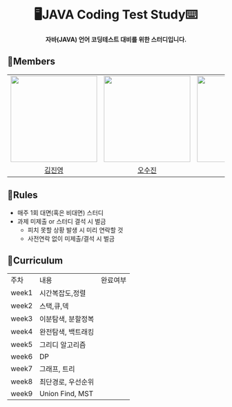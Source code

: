 <div align="center">
<h1>🖥️JAVA Coding Test Study⌨️</h1>
<b>자바(JAVA) 언어 코딩테스트 대비를 위한 스터디입니다.</b><br>
</div>

## 📖Members
<table align = "center">
  <tr align = "center">
    <td><a href="https://github.com/coringcoring"><img src="https://avatars.githubusercontent.com/u/65723420?v=4" width=200></a></td>
    <td><a href="https://github.com/osjkate"><img src="https://avatars.githubusercontent.com/u/98140863?v=4" width=200></a></td>
    <td><a href="https://github.com/isuHan"><img src="https://avatars.githubusercontent.com/u/116141262?v=4" width=200></a></td>
  </tr>
  <tr align = "center">
    <td><a href = "https://github.com/coringcoring">김진영</a></td>
    <td><a href = "https://github.com/osjkate">오수진</a></td>
    <td><a href = "https://github.com/osjkate">한지수</a></td>
  </tr>
</table>

## 📖Rules
* 매주 1회 대면(혹은 비대면) 스터디
* 과제 미제출 or 스터디 결석 시 벌금
  * 피치 못할 상황 발생 시 미리 연락할 것
  * 사전연락 없이 미제출/결석 시 벌금 
  
## 📖Curriculum 
<table>
  <tr>
    <td>주차</td>
    <td>내용</td>
    <td>완료여부</td>
  </tr>
  <tr>
    <td>week1</td>
    <td>시간복잡도,정렬</td>
    <td></td>
  </tr>
  <tr>
    <td>week2</td>
    <td>스택,큐,덱</td>
    <td></td>
  </tr>
  <tr>
    <td>week3</td>
    <td>이분탐색, 분할정복</td>
    <td></td>
  </tr>
  <tr>
    <td>week4</td>
    <td>완전탐색, 백트래킹</td>
    <td></td>
  </tr>
  <tr>
    <td>week5</td>
    <td>그리디 알고리즘</td>
    <td></td>
  </tr>
  <tr>
    <td>week6</td>
    <td>DP</td>
    <td></td>
  </tr>
  <tr>
    <td>week7</td>
    <td>그래프, 트리</td>
    <td></td>
  </tr>
   <tr>
    <td>week8</td>
    <td>최단경로, 우선순위 </td>
    <td></td>
  </tr>
   <tr>
    <td>week9</td>
    <td>Union Find, MST</td>
     <td></td>
  </tr>
</table>
